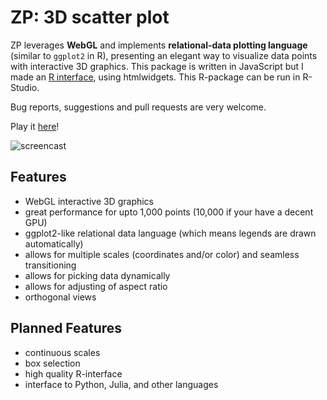 ZP: 3D scatter plot
===================

ZP leverages **WebGL** and implements **relational-data plotting language** (similar to `ggplot2` in R),
presenting an elegant way to visualize data points with interactive 3D graphics. This package is
written in JavaScript but I made an [R interface](https://github.com/w9/zp-r), using htmlwidgets. This
R-package can be run in R-Studio.

Bug reports, suggestions and pull requests are very welcome.

Play it [here](http://60g.org/zp)!

![screencast](screencast.gif)

Features
--------

* WebGL interactive 3D graphics
* great performance for upto 1,000 points (10,000 if your have a decent GPU)
* ggplot2-like relational data language (which means legends are drawn automatically)
* allows for multiple scales (coordinates and/or color) and seamless transitioning
* allows for picking data dynamically
* allows for adjusting of aspect ratio
* orthogonal views

Planned Features
----------------

* continuous scales
* box selection
* high quality R-interface
* interface to Python, Julia, and other languages
